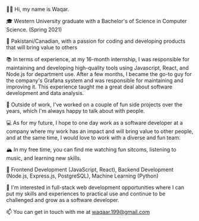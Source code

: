 <!-- ### Hi there 👋 -->
👋🏽 Hi, my name is Waqar.

🎓 Western University graduate with a Bachelor's of Science in Computer Science. (Spring 2021)

🌇 Pakistani/Canadian, with a passion for coding and developing products that will bring value to others

📚 In terms of experience, at my 16-month internship, I was responsible for maintaining and developing high-quality tools using Javascript, React, and Node.js for department use. After a few months, I became the go-to guy for the company's Grafana system and was responsible for maintaining and improving it. This experience taught me a great deal about software development and data analysis. 

💬 Outside of work, I've worked on a couple of fun side projects over the years, which I'm always happy to talk about with people.

💻 As for my future, I hope to one day work as a software developer at a company where my work has an impact and will bring value to other people, and at the same time, I would love to work with a diverse and fun team.

🏔 In my free time, you can find me watching fun sitcoms, listening to music, and learning new skills.

🌱 Frontend Development (JavaScript, React), Backend Development (Node.js, Express.js, PostgreSQL), Machine Learning (Python)

💼 I'm interested in full-stack web development opportunities where I can put my skills and experiences to practical use and continue to be challenged and grow as a software developer.

📫 You can get in touch with me at waqaar.199@gmail.com

<!--
**waqarkalim/waqarkalim** is a ✨ _special_ ✨ repository because its `README.md` (this file) appears on your GitHub profile.

Here are some ideas to get you started:

- 🔭 I’m currently working on ...
- 🌱 I’m currently learning ...
- 👯 I’m looking to collaborate on ...
- 🤔 I’m looking for help with ...
- 💬 Ask me about ...
- 📫 How to reach me: ...
- 😄 Pronouns: ...
- ⚡ Fun fact: ...
-->
